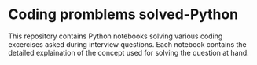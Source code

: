 # Coding promblems solved-Python
This repository contains Python notebooks solving various coding excercises asked during interview questions.
Each notebook contains the detailed explaination of the concept used for solving the question at hand.


